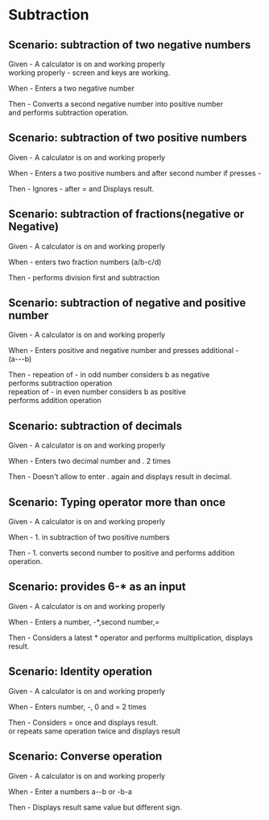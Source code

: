 # Subtraction

## Scenario: subtraction of two negative numbers

Given - A calculator is on and working properly\
        working properly - screen and keys are working.

When - Enters a two negative number

Then - Converts a second negative number into positive number\
        and performs subtraction operation.

## Scenario: subtraction of two positive numbers
  
Given - A calculator is on and working properly

When - Enters a two positive numbers and after second number if presses -

Then - Ignores - after = and Displays result.

## Scenario: subtraction of fractions(negative or Negative)
  
Given - A calculator is on and working properly

When -  enters two fraction numbers
        (a/b-c/d)

Then -  performs division first and subtraction
  
## Scenario: subtraction of negative and positive number

Given - A calculator is on and working properly

When -  Enters positive and negative number and presses additional -\
        (a---b)

Then -  repeation of - in odd number considers b as negative\
        performs subtraction operation\
        repeation of - in even number considers b as positive\
        performs addition operation

## Scenario: subtraction of decimals

Given - A calculator is on and working properly

When - Enters two decimal number and . 2 times

Then - Doesn't allow to enter . again and displays result in decimal.
  
## Scenario: Typing operator more than once

Given - A calculator is on and working properly

When -  1. in subtraction of two positive numbers

Then -  1. converts second number to positive and performs addition\
        operation.

## Scenario: provides 6-* as an input

Given - A calculator is on and working properly

When -  Enters a number, -*,second number,=

Then -  Considers a latest * operator and performs multiplication,
        displays result.

## Scenario: Identity operation

Given - A calculator is on and working properly

When -  Enters number, -, 0 and = 2 times

Then -  Considers = once and displays result.\
        or repeats same operation twice and displays result

## Scenario: Converse operation

Given - A calculator is on and working properly

When - Enter a numbers a--b or -b-a

Then - Displays result same value but different sign.
